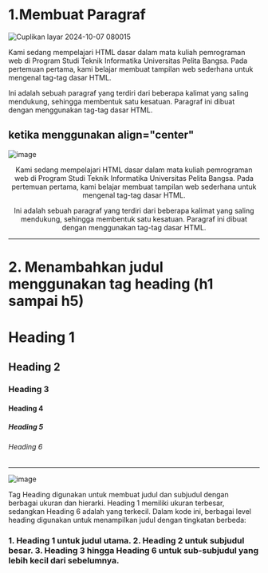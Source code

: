 <h1>1.Membuat Paragraf</h1>

![Cuplikan layar 2024-10-07 080015](https://github.com/user-attachments/assets/6977ea64-b64b-4fbe-8605-001a39873186)

 <p>
        Kami sedang mempelajari HTML dasar dalam mata kuliah pemrograman web 
        di Program Studi Teknik Informatika Universitas Pelita Bangsa. Pada pertemuan pertama, 
        kami belajar membuat tampilan web sederhana untuk mengenal tag-tag dasar HTML.
    </p> 
    <p>
        Ini adalah sebuah paragraf yang terdiri dari beberapa kalimat yang saling mendukung, 
        sehingga membentuk satu kesatuan. Paragraf ini dibuat dengan menggunakan tag-tag dasar HTML.
    </p>

  <h2>ketika menggunakan align="center"</h2>

  ![image](https://github.com/user-attachments/assets/417a92ef-99fd-4135-9373-4980e134b478)
 <p align="center">
        Kami sedang mempelajari HTML dasar dalam mata kuliah pemrograman web 
        di Program Studi Teknik Informatika Universitas Pelita Bangsa. Pada pertemuan pertama, 
        kami belajar membuat tampilan web sederhana untuk mengenal tag-tag dasar HTML.
    </p>
    <p align="center">
        Ini adalah sebuah paragraf yang terdiri dari beberapa kalimat yang saling mendukung, 
        sehingga membentuk satu kesatuan. Paragraf ini dibuat dengan menggunakan tag-tag dasar HTML.
    </p>
<hr>
<h1>2. Menambahkan judul menggunakan tag heading (h1 sampai h5)</h1>
 <h1>Heading 1</h1>
    <h2>Heading 2</h2>
    <h3>Heading 3</h3>
    <h4>Heading 4</h4>
    <h5>Heading 5</h5>
    <h6>Heading 6</h6>
    <hr>
    
   ![image](https://github.com/user-attachments/assets/254bf9c6-afcd-477c-bc39-cf9aacdc209b)
   
   Tag Heading digunakan untuk membuat judul dan subjudul dengan berbagai ukuran dan hierarki. Heading 1 memiliki ukuran terbesar, sedangkan Heading 6 adalah yang terkecil. Dalam kode ini, berbagai level heading digunakan untuk menampilkan judul dengan tingkatan berbeda: 

<h3>1. Heading 1 untuk judul utama.
    2. Heading 2 untuk subjudul besar.
    3. Heading 3 hingga Heading 6 untuk sub-subjudul yang lebih kecil dari sebelumnya.</h3>




